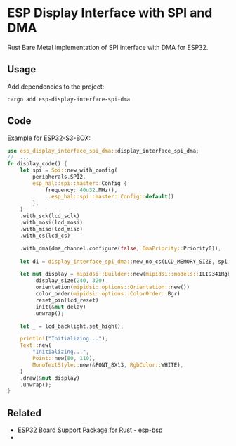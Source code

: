 # ESP Display Interface with SPI and DMA

Rust Bare Metal implementation of SPI interface with DMA for ESP32.

## Usage

Add dependencies to the project:

```
cargo add esp-display-interface-spi-dma
```

## Code

Example for ESP32-S3-BOX:

```rust
use esp_display_interface_spi_dma::display_interface_spi_dma;
//  ...
fn display_code() {
    let spi = Spi::new_with_config(
        peripherals.SPI2,
        esp_hal::spi::master::Config {
            frequency: 40u32.MHz(),
            ..esp_hal::spi::master::Config::default()
        },
    )
    .with_sck(lcd_sclk)
    .with_mosi(lcd_mosi)
    .with_miso(lcd_miso)
    .with_cs(lcd_cs)

    .with_dma(dma_channel.configure(false, DmaPriority::Priority0));
    
    let di = display_interface_spi_dma::new_no_cs(LCD_MEMORY_SIZE, spi, lcd_dc);

    let mut display = mipidsi::Builder::new(mipidsi::models::ILI9341Rgb565, di)
        .display_size(240, 320)
        .orientation(mipidsi::options::Orientation::new())
        .color_order(mipidsi::options::ColorOrder::Bgr)
        .reset_pin(lcd_reset)
        .init(&mut delay)
        .unwrap();

    let _ = lcd_backlight.set_high();

    println!("Initializing...");
    Text::new(
        "Initializing...",
        Point::new(80, 110),
        MonoTextStyle::new(&FONT_8X13, RgbColor::WHITE),
    )
    .draw(&mut display)
    .unwrap();
}
```

## Related

- [ESP32 Board Support Package for Rust - esp-bsp](https://crates.io/crates/esp-bsp)
- 